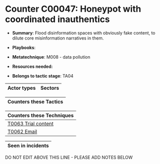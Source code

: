 # Counter C00047: Honeypot with coordinated inauthentics

* **Summary**: Flood disinformation spaces with obviously fake content, to dilute core misinformation narratives in them. 

* **Playbooks**: 

* **Metatechnique**: M008 - data pollution

* **Resources needed:** 

* **Belongs to tactic stage**: TA04


| Actor types | Sectors |
| ----------- | ------- |



| Counters these Tactics |
| ---------------------- |



| Counters these Techniques |
| ------------------------- |
| [T0063 Trial content](../generated_pages/techniques/T0063.md) |
| [T0062 Email](../generated_pages/techniques/T0062.md) |



| Seen in incidents |
| ----------------- |


DO NOT EDIT ABOVE THIS LINE - PLEASE ADD NOTES BELOW